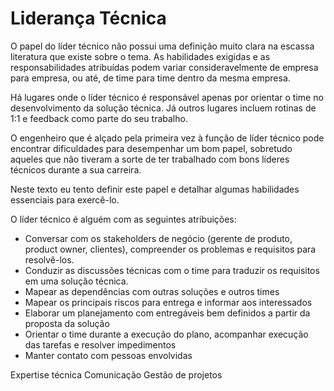 # Liderança Técnica

O papel do líder técnico não possui uma definição muito clara na escassa literatura que existe sobre o tema. As habilidades exigidas e as responsabilidades atribuídas podem variar consideravelmente de empresa para empresa, ou até, de time para time dentro da mesma empresa.

Há lugares onde o líder técnico é responsável apenas por orientar o time no desenvolvimento da solução técnica. Já outros lugares incluem rotinas de 1:1 e feedback como parte do seu trabalho. 

O engenheiro que é alçado pela primeira vez à função de líder técnico pode encontrar dificuldades para desempenhar um bom papel, sobretudo aqueles que não tiveram a sorte de ter trabalhado com bons líderes técnicos durante a sua carreira.

Neste texto eu tento definir este papel e detalhar algumas habilidades essenciais para exercê-lo.

O líder técnico é alguém com as seguintes atribuições:

- Conversar com os stakeholders de negócio (gerente de produto, product owner, clientes), compreender os problemas e requisitos para resolvê-los. 
- Conduzir as discussões técnicas com o time para traduzir os requisitos em uma solução técnica. 
- Mapear as dependências com outras soluções e outros times 
- Mapear os principais riscos para entrega e informar aos interessados 
- Elaborar um planejamento com entregáveis bem definidos a partir da proposta da solução 
- Orientar o time durante a execução do plano, acompanhar execução das tarefas e resolver impedimentos
- Manter contato com pessoas envolvidas


Expertise técnica
Comunicação
Gestão de projetos
